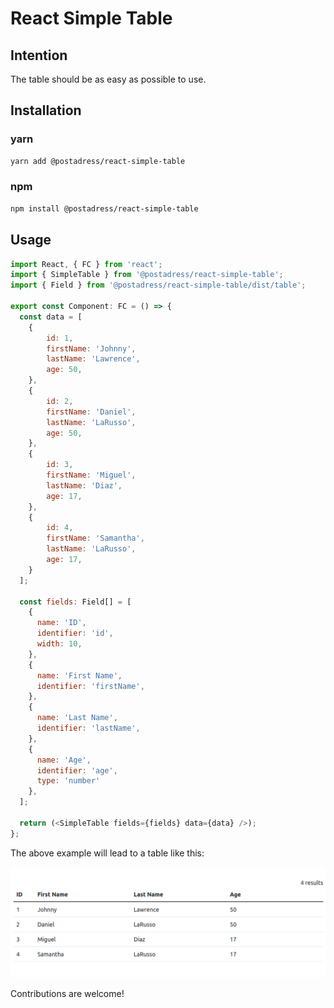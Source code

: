 # React Simple Table

## Intention

The table should be as easy as possible to use.

## Installation

### yarn
```bash
yarn add @postadress/react-simple-table
```

### npm
```bash
npm install @postadress/react-simple-table
```

## Usage

```js
import React, { FC } from 'react';
import { SimpleTable } from '@postadress/react-simple-table';
import { Field } from '@postadress/react-simple-table/dist/table';

export const Component: FC = () => {
  const data = [
    {
        id: 1,
        firstName: 'Johnny',
        lastName: 'Lawrence',
        age: 50,
    },
    {
        id: 2,
        firstName: 'Daniel',
        lastName: 'LaRusso',
        age: 50,
    },
    {
        id: 3,
        firstName: 'Miguel',
        lastName: 'Diaz',
        age: 17,
    },
    {
        id: 4,
        firstName: 'Samantha',
        lastName: 'LaRusso',
        age: 17,
    }
  ];

  const fields: Field[] = [
    {
      name: 'ID',
      identifier: 'id',
      width: 10,
    },
    {
      name: 'First Name',
      identifier: 'firstName',
    },
    {
      name: 'Last Name',
      identifier: 'lastName',
    },
    {
      name: 'Age',
      identifier: 'age',
      type: 'number'
    },
  ];

  return (<SimpleTable fields={fields} data={data} />);
};

```

The above example will lead to a table like this:

![React Simple Table example](https://github.com/postadress/react-simple-table/blob/master/table.png?raw=true)

Contributions are welcome!